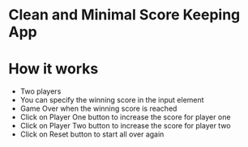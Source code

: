 # Clean and Minimal Score Keeping App 

# How it works
- Two players
- You can specify the winning score in the input element
- Game Over when the winning score is reached
- Click on Player One button to increase the score for player one
- Click on Player Two button to increase the score for player two
- Click on Reset button to start all over again
